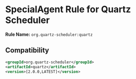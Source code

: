 # SpecialAgent Rule for Quartz Scheduler

**Rule Name:** `org.quartz-scheduler:quartz`

## Compatibility

```xml
<groupId>org.quartz-scheduler</groupId>
<artifactId>quartz</artifactId>
<version>[2.0.0,LATEST]</version>
```